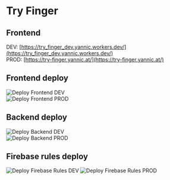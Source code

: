 # Try Finger

## Frontend

DEV: [https://try_finger_dev.yannic.workers.dev/](https://try_finger_dev.yannic.workers.dev/)  
PROD: [https://try-finger.yannic.at/](https://try-finger.yannic.at/)

## Frontend deploy

![Deploy Frontend DEV](https://github.com/YannicEl/try-finger/actions/workflows/deploy_frontend_dev.yml/badge.svg)  
![Deploy Frontend PROD](https://github.com/YannicEl/try-finger/actions/workflows/deploy_frontend_prod.yml/badge.svg)

## Backend deploy

![Deploy Backend DEV](https://github.com/YannicEl/try-finger/actions/workflows/deploy_backend_dev.yml/badge.svg)  
![Deploy Backend PROD](https://github.com/YannicEl/try-finger/actions/workflows/deploy_backend_prod.yml/badge.svg)

## Firebase rules deploy

![Deploy Firebase Rules DEV](https://github.com/YannicEl/try-finger/actions/workflows/deploy_rules_dev.yml)
![Deploy Firebase Rules PROD](https://github.com/YannicEl/try-finger/actions/workflows/deploy_rules_prod.yml)
